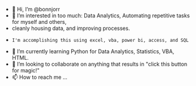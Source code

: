 - 👋 Hi, I’m @bonnjorr
- 👀 I’m interested in too much: Data Analytics, Automating repetitive tasks for myself and others, 
-   cleanly housing data, and improving processes. 
-     I'm accomplishing this using excel, vba, power bi, access, and SQL 
- 🌱 I’m currently learning Python for Data Analytics, Statistics, VBA, HTML.
- 💞️ I’m looking to collaborate on anything that results in "click this button for magic!"
- 📫 How to reach me ...

<!---
bonnjorr/bonnjorr is a ✨ special ✨ repository because its `README.md` (this file) appears on your GitHub profile.
You can click the Preview link to take a look at your changes.
--->
